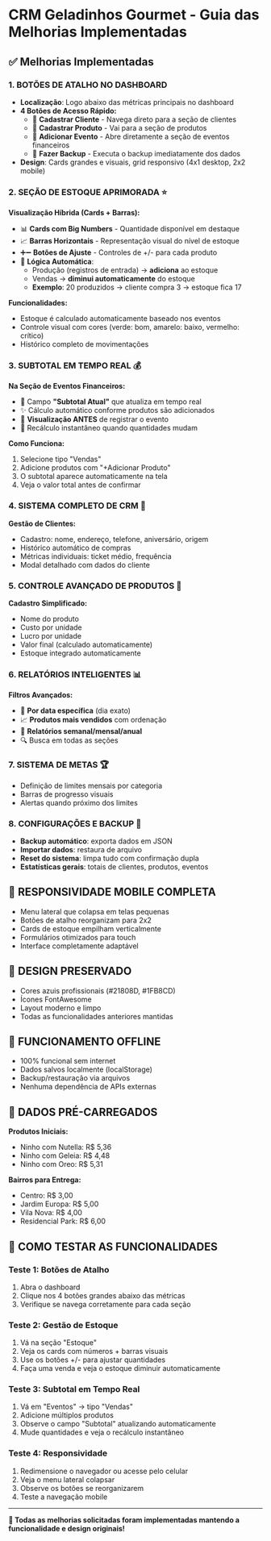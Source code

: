 # CRM Geladinhos Gourmet - Guia das Melhorias Implementadas

## ✅ Melhorias Implementadas

### 1. BOTÕES DE ATALHO NO DASHBOARD
- **Localização**: Logo abaixo das métricas principais no dashboard
- **4 Botões de Acesso Rápido:**
  - 🔵 **Cadastrar Cliente** - Navega direto para a seção de clientes
  - 🔵 **Cadastrar Produto** - Vai para a seção de produtos
  - 🔵 **Adicionar Evento** - Abre diretamente a seção de eventos financeiros
  - 🔵 **Fazer Backup** - Executa o backup imediatamente dos dados
- **Design**: Cards grandes e visuais, grid responsivo (4x1 desktop, 2x2 mobile)

### 2. SEÇÃO DE ESTOQUE APRIMORADA ⭐
**Visualização Híbrida (Cards + Barras):**
- 📊 **Cards com Big Numbers** - Quantidade disponível em destaque
- 📈 **Barras Horizontais** - Representação visual do nível de estoque  
- ➕➖ **Botões de Ajuste** - Controles de +/- para cada produto
- 🔄 **Lógica Automática**:
  - Produção (registros de entrada) → **adiciona** ao estoque
  - Vendas → **diminui automaticamente** do estoque
  - **Exemplo**: 20 produzidos → cliente compra 3 → estoque fica 17

**Funcionalidades:**
- Estoque é calculado automaticamente baseado nos eventos
- Controle visual com cores (verde: bom, amarelo: baixo, vermelho: crítico)
- Histórico completo de movimentações

### 3. SUBTOTAL EM TEMPO REAL 💰
**Na Seção de Eventos Financeiros:**
- 📝 Campo **"Subtotal Atual"** que atualiza em tempo real
- ✨ Cálculo automático conforme produtos são adicionados
- 👀 **Visualização ANTES** de registrar o evento
- 🔄 Recálculo instantâneo quando quantidades mudam

**Como Funciona:**
1. Selecione tipo "Vendas"
2. Adicione produtos com "+Adicionar Produto"
3. O subtotal aparece automaticamente na tela
4. Veja o valor total antes de confirmar

### 4. SISTEMA COMPLETO DE CRM 👥
**Gestão de Clientes:**
- Cadastro: nome, endereço, telefone, aniversário, origem
- Histórico automático de compras
- Métricas individuais: ticket médio, frequência
- Modal detalhado com dados do cliente

### 5. CONTROLE AVANÇADO DE PRODUTOS 🍧
**Cadastro Simplificado:**
- Nome do produto
- Custo por unidade
- Lucro por unidade  
- Valor final (calculado automaticamente)
- Estoque integrado automaticamente

### 6. RELATÓRIOS INTELIGENTES 📊
**Filtros Avançados:**
- 📅 **Por data específica** (dia exato)
- 📈 **Produtos mais vendidos** com ordenação
- 📑 **Relatórios semanal/mensal/anual**
- 🔍 Busca em todas as seções

### 7. SISTEMA DE METAS 🏆
- Definição de limites mensais por categoria
- Barras de progresso visuais
- Alertas quando próximo dos limites

### 8. CONFIGURAÇÕES E BACKUP 🔧
- **Backup automático**: exporta dados em JSON
- **Importar dados**: restaura de arquivo
- **Reset do sistema**: limpa tudo com confirmação dupla
- **Estatísticas gerais**: totais de clientes, produtos, eventos

## 📱 RESPONSIVIDADE MOBILE COMPLETA
- Menu lateral que colapsa em telas pequenas
- Botões de atalho reorganizam para 2x2
- Cards de estoque empilham verticalmente
- Formulários otimizados para touch
- Interface completamente adaptável

## 🎨 DESIGN PRESERVADO
- Cores azuis profissionais (#21808D, #1FB8CD)
- Ícones FontAwesome
- Layout moderno e limpo
- Todas as funcionalidades anteriores mantidas

## 💾 FUNCIONAMENTO OFFLINE
- 100% funcional sem internet
- Dados salvos localmente (localStorage)
- Backup/restauração via arquivos
- Nenhuma dependência de APIs externas

## 🚀 DADOS PRÉ-CARREGADOS
**Produtos Iniciais:**
- Ninho com Nutella: R$ 5,36
- Ninho com Geleia: R$ 4,48
- Ninho com Oreo: R$ 5,31

**Bairros para Entrega:**
- Centro: R$ 3,00
- Jardim Europa: R$ 5,00
- Vila Nova: R$ 4,00
- Residencial Park: R$ 6,00

## 🎯 COMO TESTAR AS FUNCIONALIDADES

### Teste 1: Botões de Atalho
1. Abra o dashboard
2. Clique nos 4 botões grandes abaixo das métricas
3. Verifique se navega corretamente para cada seção

### Teste 2: Gestão de Estoque
1. Vá na seção "Estoque"
2. Veja os cards com números + barras visuais
3. Use os botões +/- para ajustar quantidades
4. Faça uma venda e veja o estoque diminuir automaticamente

### Teste 3: Subtotal em Tempo Real
1. Vá em "Eventos" → tipo "Vendas"
2. Adicione múltiplos produtos
3. Observe o campo "Subtotal" atualizando automaticamente
4. Mude quantidades e veja o recálculo instantâneo

### Teste 4: Responsividade
1. Redimensione o navegador ou acesse pelo celular
2. Veja o menu lateral colapsar
3. Observe os botões se reorganizarem
4. Teste a navegação mobile

---

**🎉 Todas as melhorias solicitadas foram implementadas mantendo a funcionalidade e design originais!**